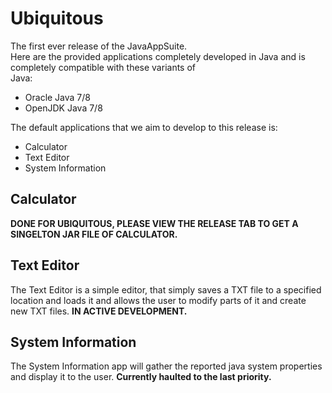 # Ubiquitous
The first ever release of the JavaAppSuite.  
Here are the provided applications completely developed in Java and is completely compatible with these variants of  
Java:
- Oracle Java 7/8
- OpenJDK Java 7/8
  
The default applications that we aim to develop to this release is:  
- Calculator
- Text Editor
- System Information

## Calculator
**DONE FOR UBIQUITOUS, PLEASE VIEW THE RELEASE TAB TO GET A SINGELTON JAR FILE OF CALCULATOR.**
   
## Text Editor
The Text Editor is a simple editor, that simply saves a TXT file to a specified location and loads it and allows the user to modify parts of it and create new TXT files. **IN ACTIVE DEVELOPMENT.**
   
## System Information
The System Information app will gather the reported java system properties and display it to the user. **Currently haulted to the last priority.**
